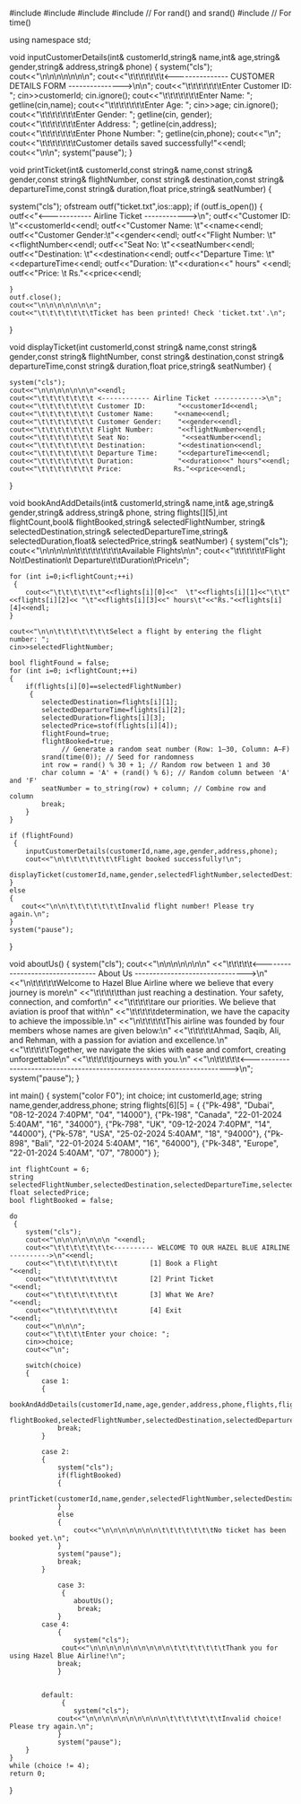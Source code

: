 #include<iostream>
#include<fstream>
#include<string>
#include <cstdlib> // For rand() and srand()
#include <ctime>   // For time()

using namespace std;

void inputCustomerDetails(int& customerId,string& name,int& age,string& gender,string& address,string& phone)
 {
   system("cls");
    cout<<"\n\n\n\n\n\n\n";
    cout<<"\t\t\t\t\t\t\t<--------------- CUSTOMER DETAILS FORM --------------->\n\n";
    cout<<"\t\t\t\t\t\t\tEnter Customer ID: ";
    cin>>customerId;
    cin.ignore();
    cout<<"\t\t\t\t\t\t\tEnter Name: ";
    getline(cin,name);
    cout<<"\t\t\t\t\t\t\tEnter Age: ";
    cin>>age;
    cin.ignore();
    cout<<"\t\t\t\t\t\t\tEnter Gender: ";
    getline(cin, gender);
    cout<<"\t\t\t\t\t\t\tEnter Address: ";
    getline(cin,address);
    cout<<"\t\t\t\t\t\t\tEnter Phone Number: ";
    getline(cin,phone);
    cout<<"\n";
    cout<<"\t\t\t\t\t\t\tCustomer details saved successfully!"<<endl;
    cout<<"\n\n";
    system("pause");
}

void printTicket(int& customerId,const string& name,const string& gender,const string& flightNumber, 
const string& destination,const string& departureTime,const string& duration,float price,string& seatNumber) 
{

  system("cls");
    ofstream outf("ticket.txt",ios::app);
    if (outf.is_open())
	 {
        outf<<"<------------ Airline Ticket ------------>\n";
        outf<<"Customer ID:    \t"<<customerId<<endl;
        outf<<"Customer Name:  \t"<<name<<endl;
        outf<<"Customer Gender:\t"<<gender<<endl;
        outf<<"Flight Number:  \t"<<flightNumber<<endl;
        outf<<"Seat No:        \t"<<seatNumber<<endl;
        outf<<"Destination:    \t"<<destination<<endl;
        outf<<"Departure Time: \t"<<departureTime<<endl;
        outf<<"Duration:       \t"<<duration<<" hours" <<endl;
        outf<<"Price:          \t Rs."<<price<<endl;
        
    }
    outf.close();
    cout<<"\n\n\n\n\n\n\n";
    cout<<"\t\t\t\t\t\t\tTicket has been printed! Check 'ticket.txt'.\n";

}

void displayTicket(int customerId,const string& name,const string& gender,const string& flightNumber, 
const string& destination,const string& departureTime,const string& duration,float price,string& seatNumber)
 {

    system("cls");
	cout<<"\n\n\n\n\n\n\n"<<endl;
    cout<<"\t\t\t\t\t\t\t <------------ Airline Ticket ------------>\n";
    cout<<"\t\t\t\t\t\t\t Customer ID:        "<<customerId<<endl;
    cout<<"\t\t\t\t\t\t\t Customer Name:     "<<name<<endl;
    cout<<"\t\t\t\t\t\t\t Customer Gender:    "<<gender<<endl;
    cout<<"\t\t\t\t\t\t\t Flight Number:      "<<flightNumber<<endl;
    cout<<"\t\t\t\t\t\t\t Seat No:             "<<seatNumber<<endl;
    cout<<"\t\t\t\t\t\t\t Destination:        "<<destination<<endl;
    cout<<"\t\t\t\t\t\t\t Departure Time:     "<<departureTime<<endl;
    cout<<"\t\t\t\t\t\t\t Duration:           "<<duration<<" hours"<<endl;
    cout<<"\t\t\t\t\t\t\t Price:             Rs."<<price<<endl;
  
}


void bookAndAddDetails(int& customerId,string& name,int& age,string& gender,string& address,string& phone,
 string flights[][5],int flightCount,bool& flightBooked,string& selectedFlightNumber, 
 string& selectedDestination,string& selectedDepartureTime,string& selectedDuration,float& selectedPrice,string& seatNumber) 
{
    system("cls");
    cout<<"\n\n\n\n\n\t\t\t\t\t\t\t\t\tAvailable Flights\n\n";
    cout<<"\t\t\t\t\t\tFlight No\tDestination\t  Departure\t\tDuration\tPrice\n";

    for (int i=0;i<flightCount;++i)
	 {
        cout<<"\t\t\t\t\t\t"<<flights[i][0]<<"  \t"<<flights[i][1]<<"\t\t"<<flights[i][2]<< "\t"<<flights[i][3]<<" hours\t"<<"Rs."<<flights[i][4]<<endl;
    }

    cout<<"\n\n\t\t\t\t\t\t\tSelect a flight by entering the flight number: ";
    cin>>selectedFlightNumber;

    bool flightFound = false;
    for (int i=0; i<flightCount;++i) 
	{
        if(flights[i][0]==selectedFlightNumber)
		 {
            selectedDestination=flights[i][1];
            selectedDepartureTime=flights[i][2];
            selectedDuration=flights[i][3];
            selectedPrice=stof(flights[i][4]);
            flightFound=true;
            flightBooked=true;
                 // Generate a random seat number (Row: 1–30, Column: A–F)
            srand(time(0)); // Seed for randomness
            int row = rand() % 30 + 1; // Random row between 1 and 30
            char column = 'A' + (rand() % 6); // Random column between 'A' and 'F'
            seatNumber = to_string(row) + column; // Combine row and column
            break;
        }
    }

    if (flightFound)
	 {
        inputCustomerDetails(customerId,name,age,gender,address,phone);
        cout<<"\n\t\t\t\t\t\t\tFlight booked successfully!\n";
        displayTicket(customerId,name,gender,selectedFlightNumber,selectedDestination,selectedDepartureTime,selectedDuration,selectedPrice,seatNumber);
    } 
	else 
	{
       cout<<"\n\n\t\t\t\t\t\t\tInvalid flight number! Please try again.\n";
    }
    system("pause");
  }

void aboutUs()
 {
    system("cls");
    cout<<"\n\n\n\n\n\n\n"
     <<"\t\t\t\t\t<-------------------------------- About Us ------------------------------->\n"
     <<"\n\t\t\t\t\tWelcome to Hazel Blue Airline where we believe that every journey is more\n"
     <<"\t\t\t\t\tthan just reaching a destination. Your safety, connection, and comfort\n"
     <<"\t\t\t\t\tare our priorities. We believe that aviation is proof that with\n"
     <<"\t\t\t\t\tdetermination, we have the capacity to achieve the impossible.\n"
     <<"\n\t\t\t\t\tThis airline was founded by four members whose names are given below:\n"
     <<"\t\t\t\t\tAhmad, Saqib, Ali, and Rehman, with a passion for aviation and excellence.\n"
     <<"\t\t\t\t\tTogether, we navigate the skies with ease and comfort, creating unforgettable\n"
     <<"\t\t\t\t\tjourneys with you.\n"
     <<"\n\t\t\t\t\t<------------------------------------------------------------------------>\n";
       system("pause");
    }

int main() 
{
    system("color F0");
    int choice;
    int customerId,age;
    string name,gender,address,phone;
    string flights[6][5] = {
        {"Pk-498", "Dubai", "08-12-2024 7:40PM", "04", "14000"},
        {"Pk-198", "Canada", "22-01-2024 5:40AM", "16", "34000"},
        {"Pk-798", "UK", "09-12-2024 7:40PM", "14", "44000"},
        {"Pk-578", "USA", "25-02-2024 5:40AM", "18", "94000"},
        {"Pk-898", "Bali", "22-01-2024 5:40AM", "16", "64000"},
        {"Pk-348", "Europe", "22-01-2024 5:40AM", "07", "78000"}
    };
    
    int flightCount = 6;
    string selectedFlightNumber,selectedDestination,selectedDepartureTime,selectedDuration,seatNumber;
    float selectedPrice;
    bool flightBooked = false;
    
    do
	 {
        system("cls");
        cout<<"\n\n\n\n\n\n\n "<<endl;
        cout<<"\t\t\t\t\t\t\t<---------- WELCOME TO OUR HAZEL BLUE AIRLINE ---------->\n"<<endl;
        cout<<"\t\t\t\t\t\t\t\t        [1] Book a Flight                      "<<endl;
        cout<<"\t\t\t\t\t\t\t\t        [2] Print Ticket                       "<<endl;
        cout<<"\t\t\t\t\t\t\t\t        [3] What We Are?                       "<<endl;
        cout<<"\t\t\t\t\t\t\t\t        [4] Exit                               "<<endl;
        cout<<"\n\n\n";
        cout<<"\t\t\t\tEnter your choice: ";
        cin>>choice;
        cout<<"\n";

        switch(choice) 
		{
            case 1:
			{
				 bookAndAddDetails(customerId,name,age,gender,address,phone,flights,flightCount, 
				 flightBooked,selectedFlightNumber,selectedDestination,selectedDepartureTime,selectedDuration,selectedPrice,seatNumber);
                break;
			}
			
            case 2:
			{
            	system("cls");
				if(flightBooked) 
				{
                    printTicket(customerId,name,gender,selectedFlightNumber,selectedDestination,selectedDepartureTime,selectedDuration,selectedPrice,seatNumber);
                } 
				else 
				{
                    cout<<"\n\n\n\n\n\n\n\t\t\t\t\t\t\tNo ticket has been booked yet.\n";
                }
                system("pause");
                break;
			}
                
                case 3:
       	         {
       		        aboutUs();
            	     break;
				}
            case 4:
            	{
            		system("cls");
            	 cout<<"\n\n\n\n\n\n\n\n\n\n\t\t\t\t\t\t\tThank you for using Hazel Blue Airline!\n";
                break;
				}
				
                
            default:
                 {
                 	system("cls");
        	    cout<<"\n\n\n\n\n\n\n\n\n\n\t\t\t\t\t\t\tInvalid choice! Please try again.\n";
	          	}
                system("pause");
        }
    } 
	while (choice != 4);
    return 0;
}
